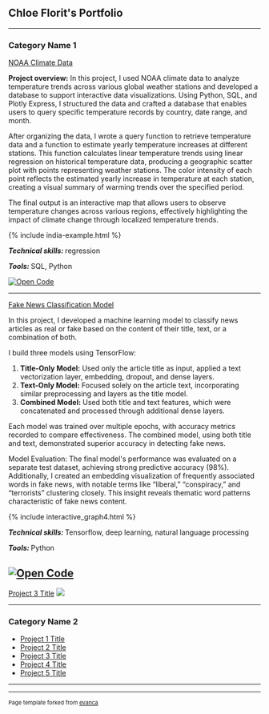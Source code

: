 ## Chloe Florit's Portfolio

---

### Category Name 1 

[NOAA Climate Data](/sample_page)
<p>
  <strong>Project overview:</strong>
  In this project, I used NOAA climate data to analyze temperature trends across various global weather stations and developed a database to support interactive data visualizations. Using Python, SQL, and Plotly Express, I structured the data and crafted a database that enables users to query specific temperature records by country, date range, and month.

</p>
<p>
  After organizing the data, I wrote a query function to retrieve temperature data and a function to estimate yearly temperature increases at different stations. This function calculates linear temperature trends using linear regression on historical temperature data, producing a geographic scatter plot with points representing weather stations. The color intensity of each point reflects the estimated yearly increase in temperature at each station, creating a visual summary of warming trends over the specified period.

</p>

<p>
  The final output is an interactive map that allows users to observe temperature changes across various regions, effectively highlighting the impact of climate change through localized temperature trends.
</p>

<div class="display">
    {% include india-example.html %}
</div>
<p>
  
</p>

<p>
  <strong>
    <em>Technical skills:</em>
  </strong>
  regression
</p>
<p>
  <strong>
    <em>Tools:</em>
    
  </strong>
  SQL, Python
</p>


[![Open Code](https://img.shields.io/badge/Jupyter-Open_Files-red?logo=Jupyter)](https://github.com/m-carini/m-carini.github.io/tree/main/custom_drug_tagging/)



---
[Fake News Classification Model](/pdf/sample_presentation.pdf)

<p>
In this project, I developed a machine learning model to classify news articles as real or fake based on the content of their title, text, or a combination of both.
</p>
<p>
I build three models using TensorFlow:
</p>

<ol>
  <li><strong>Title-Only Model:</strong> Used only the article title as input, applied a text vectorization layer, embedding, dropout, and dense layers.</li>
  <li><strong>Text-Only Model:</strong> Focused solely on the article text, incorporating similar preprocessing and layers as the title model.</li>
  <li><strong>Combined Model:</strong> Used both title and text features, which were concatenated and processed through additional dense layers.</li>
</ol>
<p>
Each model was trained over multiple epochs, with accuracy metrics recorded to compare effectiveness. The combined model, using both title and text, demonstrated superior accuracy in detecting fake news.
</p>
<p>
Model Evaluation: The final model's performance was evaluated on a separate test dataset, achieving strong predictive accuracy (98%). Additionally, I created an embedding visualization of frequently associated words in fake news, with notable terms like “liberal,” “conspiracy,” and “terrorists” clustering closely. This insight reveals thematic word patterns characteristic of fake news content.
</p>

<div class="display">
    {% include interactive_graph4.html %}
</div>
<p>
  
</p>

<p>
  <strong>
    <em>Technical skills:</em>
  </strong>
  Tensorflow, deep learning, natural language processing
</p>
<p>
  <strong>
    <em>Tools:</em>
    
  </strong>
  Python
</p>

[![Open Code](https://img.shields.io/badge/Jupyter-Open_Files-red?logo=Jupyter)]([https://github.com/chloe-florit/chloe-florit.github.io/tree/main/fake_news_classification/](https://github.com/chloe-florit/chloe-florit.github.io/tree/f6bd62295cb70581bc0ab6dd1fe33f49e27cc8bb/fake_news_classification))
---
[Project 3 Title](http://example.com/)
<img src="images/dummy_thumbnail.jpg?raw=true"/>

---

### Category Name 2

- [Project 1 Title](http://example.com/)
- [Project 2 Title](http://example.com/)
- [Project 3 Title](http://example.com/)
- [Project 4 Title](http://example.com/)
- [Project 5 Title](http://example.com/)

---




---
<p style="font-size:11px">Page template forked from <a href="https://github.com/evanca/quick-portfolio">evanca</a></p>
<!-- Remove above link if you don't want to attibute -->
